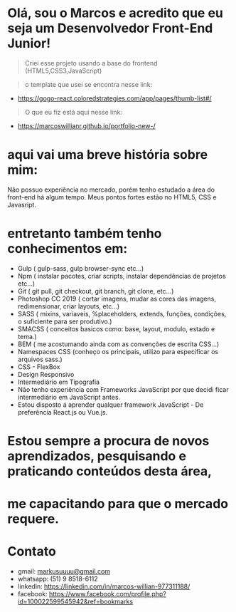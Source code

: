 # Olá, sou o Marcos e acredito que eu seja um Desenvolvedor Front-End Junior!

> Criei esse projeto usando a base do frontend (HTML5,CSS3,JavaScript)

> o template que usei se encontra nesse link: 
- https://gogo-react.coloredstrategies.com/app/pages/thumb-list#/

> O que eu fiz está aqui nesse link: 
- https://marcoswillianr.github.io/portfolio-new-/

# aqui vai uma breve história sobre mim:
Não possuo experiência no mercado, porém tenho estudado a área do front-end há algum tempo.
Meus pontos fortes estão no HTML5, CSS e Javasript.
# entretanto também tenho conhecimentos em:
 - Gulp ( gulp-sass, gulp browser-sync etc...)
 - Npm  ( instalar pacotes, criar scripts, instalar dependências de projetos etc...)
 - Git  ( git pull, git checkout, git branch, git clone, etc...)
 - Photoshop CC 2019 ( cortar imagens, mudar as cores das imagens, redimensionar, criar layouts, etc...)
 - SASS ( mixins, variaveis, %placeholders, extends, funções, condições, o suficiente para ser produtivo.)
 - SMACSS ( conceitos basicos como: base, layout, modulo, estado e tema.)
 - BEM ( me acostumando ainda com as convenções de escrita CSS...)
 - Namespaces CSS (conheço os principais, utilizo para especificar os arquivos sass.)
 - CSS - FlexBox
 - Design Responsivo
 - Intermediário em Tipografia
 - Não tenho experiência com Frameworks JavaScript por que decidi ficar intermediário em JavaScript antes.
 - Estou disposto á aprender qualquer framework JavaScript - De preferência React.js ou Vue.js.

# Estou sempre a procura de novos aprendizados, pesquisando e praticando conteúdos desta área,
# me capacitando para que o mercado requere.  


# Contato

- gmail: markusuuuu@gmail.com
- whatsapp: (51) 9 8518-6112
- linkedin: https://linkedin.com/in/marcos-willian-977311188/
- facebook: https://www.facebook.com/profile.php?id=100022599545942&ref=bookmarks
